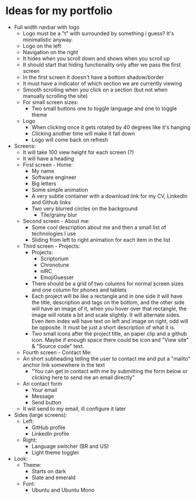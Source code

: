 # Ideas for my portfolio

- Full width navbar with logo
  - Logo must be a "t" with surrounded by something i guess? It's minimalistic anyway.
  - Logo on the left
  - Navigation on the right
  - It hides when you scroll down and shows when you scroll up
  - It should start that hiding functionality only after we pass the first screen
  - In the first screen it doesn't have a bottom shadow/border
  - It must have a indicator of which section we are currently viewing
  - Smooth scrolling when you click on a section (but not when manually scrolling the site)
  - For small screen sizes:
    - Two small buttons one to toggle language and one to toggle theme
  - Logo
    - When clicking once it gets rotated by 40 degrees like it's hanging
    - Clicking another time will make it fall down
    - Logo will come back on refresh
- Screens:
  - It will take 100 view height for each screen (?)
  - It will have a heading
  - First screen - Home:
    - My name
    - Software engineer
    - Big letters
    - Some simple animation
    - A very subtle container with a download link for my CV, LinkedIn and Github links
    - Two very blurred circles on the background
      - Tile/grainy blur
  - Second screen - About me:
    - Some cool description about me and then a small list of technologies I use
    - Sliding from left to right animation for each item in the list
  - Third screen - Projects:
    - Projects:
      - Scriptorium
      - Chronotune
      - nIRC
      - EmojiGuesser
    - There should be a grid of two columns for normal screen sizes and one column for phones and tablets
    - Each project will be like a rectangle and in one side it will have the title, description and tags on the bottom, and the other side will have an image of it, when you hover over that rectangle, the image will rotate a bit and scale slightly. It will alternate sides. Even item index will have text on left and image on right, odd will be opposite. It must be just a short description of what it is.
    - Two small icons after the project title, an paper clip and a github icon. Maybe if enough space there could be icon and "View site" & "Source code" text.
  - Fourth screen - Contact Me:
  - An short subheading telling the user to contact me and put a "mailto" anchor link somewhere in the text
    - "You can get in contact with me by submitting the form below or <link>clicking here to send me an email directly</link>"
  - An contact form
    - Your email
    - Message
    - Send button
  - It will send to my email, ill configure it later
- Sides (large screens):
  - Left:
    - GitHub profile
    - LinkedIn profile
  - Right:
    - Language switcher (BR and US)
    - Light theme toggler
- Look:
  - Theme:
    - Starts on dark
    - Slate and emerald
  - Font:
    - Ubuntu and Ubuntu Mono

